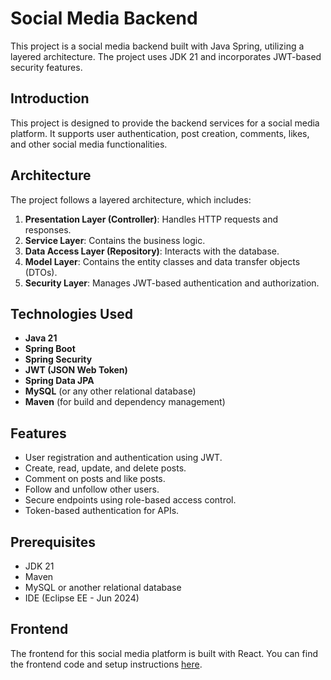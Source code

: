 # Social Media Backend

This project is a social media backend built with Java Spring, utilizing a layered architecture. The project uses JDK 21 and incorporates JWT-based security features.

## Introduction

This project is designed to provide the backend services for a social media platform. It supports user authentication, post creation, comments, likes, and other social media functionalities.

## Architecture

The project follows a layered architecture, which includes:

1. **Presentation Layer (Controller)**: Handles HTTP requests and responses.
2. **Service Layer**: Contains the business logic.
3. **Data Access Layer (Repository)**: Interacts with the database.
4. **Model Layer**: Contains the entity classes and data transfer objects (DTOs).
5. **Security Layer**: Manages JWT-based authentication and authorization.

## Technologies Used

- **Java 21**
- **Spring Boot**
- **Spring Security**
- **JWT (JSON Web Token)**
- **Spring Data JPA**
- **MySQL** (or any other relational database)
- **Maven** (for build and dependency management)

## Features

- User registration and authentication using JWT.
- Create, read, update, and delete posts.
- Comment on posts and like posts.
- Follow and unfollow other users.
- Secure endpoints using role-based access control.
- Token-based authentication for APIs.

## Prerequisites

- JDK 21
- Maven
- MySQL or another relational database
- IDE (Eclipse EE - Jun 2024)

## Frontend
The frontend for this social media platform is built with React. You can find the frontend code and setup instructions [here](https://github.com/asirmak/my-app-react-demo).
